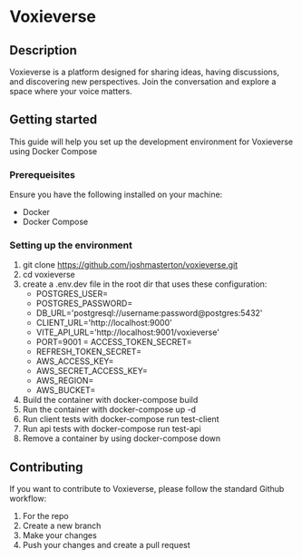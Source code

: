 # Voxieverse

## Description
Voxieverse is a platform designed for sharing ideas, having discussions, and discovering new perspectives. Join the conversation and explore a space where your voice matters.

## Getting started
This guide will help you set up the development environment for Voxieverse using Docker Compose

### Prerequeisites
Ensure you have the following installed on your machine:
 - Docker
 - Docker Compose

### Setting up the environment
1. git clone https://github.com/joshmasterton/voxieverse.git
2. cd voxieverse
3. create a .env.dev file in the root dir that uses these configuration:
    - POSTGRES_USER=
    - POSTGRES_PASSWORD=
    - DB_URL='postgresql://username:password@postgres:5432'
    - CLIENT_URL='http://localhost:9000'
    - VITE_API_URL='http://localhost:9001/voxieverse'
    - PORT=9001
    = ACCESS_TOKEN_SECRET=
    - REFRESH_TOKEN_SECRET=
    - AWS_ACCESS_KEY=
    - AWS_SECRET_ACCESS_KEY=
    - AWS_REGION=
    - AWS_BUCKET=
4. Build the container with docker-compose build
5. Run the container with docker-compose up -d
6. Run client tests with docker-compose run test-client
7. Run api tests with docker-compose run test-api
8. Remove a container by using docker-compose down

## Contributing
If you want to contribute to Voxieverse, please follow the standard Github workflow:
  1. For the repo
  2. Create a new branch
  3. Make your changes
  4. Push your changes and create a pull request 
